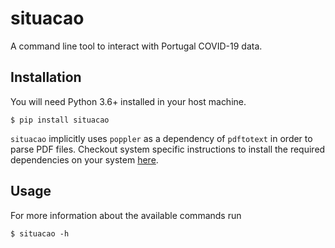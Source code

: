 situacao
========

A command line tool to interact with Portugal COVID-19 data.

Installation
------------

You will need Python 3.6+ installed in your host machine.


```
$ pip install situacao
```

`situacao` implicitly uses `poppler` as a dependency of `pdftotext` in order to parse PDF files.
Checkout system specific instructions to install the required dependencies on your system [here](https://github.com/jalan/pdftotext#os-dependencies).

Usage
-----

For more information about the available commands run

```
$ situacao -h
```
